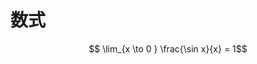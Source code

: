 <!-- TITLE: Testing -->
<!-- SUBTITLE: testing page -->

# 数式
$$ \lim_{x \to 0 } \frac{\sin x}{x} = 1$$